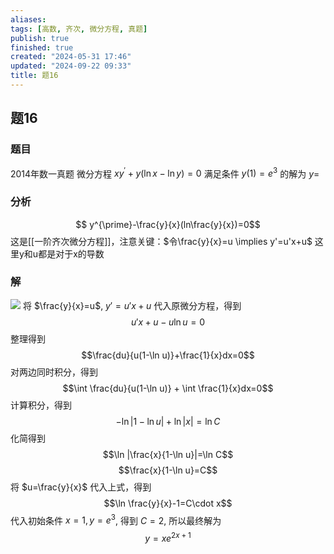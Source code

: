 ```yaml
---
aliases: 
tags: [高数, 齐次, 微分方程, 真题]
publish: true
finished: true
created: "2024-05-31 17:46"
updated: "2024-09-22 09:33"
title: 题16
---
```

## 题16
### 题目
2014年数一真题
微分方程 $xy^{\prime}+y(\ln x-\ln y)=0$ 满足条件 $y(1)=e^3$ 的解为 $y=$
### 分析
$$ y^{\prime}-\frac{y}{x}(ln\frac{y}{x})=0$$
这是[[一阶齐次微分方程]]，注意关键：$令\frac{y}{x}=u \implies y'=u'x+u$ 这里y和u都是对于x的导数 
### 解
![](https://img.hwenyi.tech/202404212359860.webp)
将 $\frac{y}{x}=u$, $y'=u'x+u$ 代入原微分方程，得到
$$u'x+u-u\ln u=0$$
整理得到
$$\frac{du}{u(1-\ln u)}+\frac{1}{x}dx=0$$
对两边同时积分，得到
$$\int \frac{du}{u(1-\ln u)} + \int \frac{1}{x}dx=0$$
计算积分，得到
$$-\ln|1-\ln u|+\ln|x|=\ln C$$
化简得到
$$\ln |\frac{x}{1-\ln u}|=\ln C$$
$$\frac{x}{1-\ln u}=C$$
将 $u=\frac{y}{x}$ 代入上式，得到
$$\ln \frac{y}{x}-1=C\cdot x$$
代入初始条件 $x=1,y=e^3$, 得到 $C=2$, 
所以最终解为
$$y=xe^{2x+1}$$

